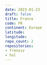 ```yaml
---
date: 2023-01-23
draft: false
title: France
code: FR
continent: Europe
latitude:
longitude:
repo_count: 2
repositories:
- frenxiv
- hal
---
```



